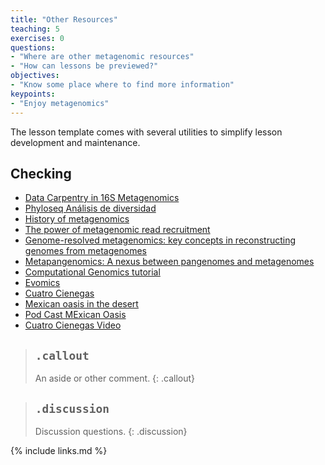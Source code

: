```yaml
---
title: "Other Resources"
teaching: 5
exercises: 0
questions:
- "Where are other metagenomic resources"
- "How can lessons be previewed?"
objectives:
- "Know some place where to find more information"
keypoints:
- "Enjoy metagenomics"
---
```


The lesson template comes with several utilities to simplify lesson development and maintenance.

## Checking
- [Data Carpentry in 16S Metagenomics](https://datacarpentry.org/blog/2017/11/16s-dc)  
- [Phyloseq Análisis de diversidad](http://www.castrolab.org/isme/biodiversity/biodiversity.html)
- [History of metagenomics](http://merenlab.org/2020/07/27/history-of-metagenomics/)  
- [The power of metagenomic read recruitment](https://youtu.be/MqD4aN1p1qA)  
- [Genome-resolved metagenomics: key concepts in reconstructing genomes from metagenomes](https://youtu.be/RjNdHGK4ruo)  
- [Metapangenomics: A nexus between pangenomes and metagenomes](https://youtu.be/C3fHlccFxJw)  
- [Computational Genomics tutorial](https://genomics.sschmeier.com/)
- [Evomics](http://evomics.org/learning/genomics/)
- [Cuatro Cienegas](https://www.sciencemag.org/news/2020/06/pools-mexican-desert-are-window-earth-s-early-life)
- [Mexican oasis in the desert](https://www.sciencemag.org/podcast/oasis-biodiversity-mexican-desert-and-making-sound-heat)
- [Pod Cast MExican Oasis]( https://youtu.be/xMMm_GKZsnU)
- [Cuatro Cienegas Video](https://www.youtube.com/embed/VzImXRI9wYE?autoplay=1&rel=0)

> ## `.callout`
>
> An aside or other comment.
{: .callout}

> ## `.discussion`
>
> Discussion questions.
{: .discussion}

                             
{% include links.md %}
